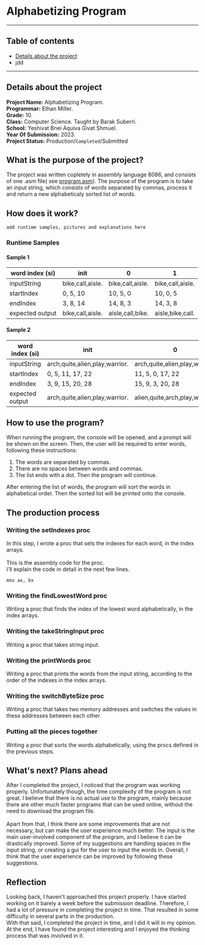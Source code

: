 # Alphabetizing Program
***
## Table of contents
- [Details about the project](#details)
- jdd
***
<a name="details"></a>
## Details about the project
**Project Name:** Alphabetizing Program.<br/>
**Programmar:** Ethan Miller.<br/>
**Grade:** 10.<br/>
**Class:** Computer Science. Taught by Barak Suberri.<br/>
**School:** Yeshivat Bnei Aquiva Givat Shmuel.<br/>
**Year Of Submission:** 2023.<br/>
**Project Status:** Production/`Completed`/Submitted

## What is the purpose of the project?
The project was written copletely in assembly language 8086, and consists of one .asm file( see [program.asm](https://github.com/baraksu/SortDictionary/blob/main/program.asm)).
The purpose of the program is to take an input string, which consists of words separated by commas,
process it and return a new alphabeticaly sorted list of words.

## How does it work?
`add runtime samples, pictures and explanations here`
### Runtime Samples
#### Sample 1
word index (si)|     init      |   0  |  1  
 ------------- | ------------- | ---- | -----
inputString | bike,call,aisle. | bike,call,aisle. | bike,call,aisle.
startIndex | 0, 5, 10 | 10, 5, 0 | 10, 0, 5
endIndex | 3, 8, 14 | 14, 8, 3 | 14, 3, 8
expected output | bike,call,aisle. | aisle,call,bike. | aisle,bike,call.

#### Sample 2
word index (si)|     init      |   0  |  1  
 ------------- | ------------- | ---- | -----
inputString | arch,quite,alien,play,warrior. | arch,quite,alien,play,warrior. | arch,quite,alien,play,warrior.
startIndex | 0, 5, 11, 17, 22 | 11, 5, 0, 17, 22 | 11, 17, 0, 5, 22
endIndex | 3, 9, 15, 20, 28 | 15, 9, 3, 20, 28 | 15, 20, 3, 9, 28
expected output | arch,quite,alien,play,warrior. | alien,quite,arch,play,warrior. | alien,play,arch,quite,warrior.

## How to use the program?
When running the program, the console will be opened, and a prompt will be shown on the screen.
Then, the user will be required to enter words, following these instructions:
1. The words are separated by commas.<br/>
2. There are no spaces between words and commas.<br/>
3. The list ends with a dot. Then the program will continue.<br/>

After entering the list of words, the program  will sort the words in alphabetical order.
Then the sorted list will be printed onto the console.

## The production process
### Writing the setIndexes proc
In this step, I wrote a proc that sets the indexes for each word, in the index arrays.<br/><br/>
This is the assembly code for the proc.<br/>
I'll explain the code in detail in the next few lines.<br>
```assembly
mov ax, bx
```
### Writing the findLowestWord proc
Writing a proc that finds the index of the lowest word alphabetically, in the index arrays.
### Writing the takeStringInput proc
Writing a proc that takes string input.
### Writing the printWords proc
Writing a proc that prints the words from the input string, according to the order of the indexes in the index arrays.
### Writing the switchByteSize proc
Writing a proc that takes two memory addresses and switches the values in these addresses between each other.
### Putting all the pieces together
Writing a proc that sorts the words alphabetically, using the procs defined in the previous steps.

## What's next? Plans ahead
After I completed the project, I noticed that  the program was working properly. Unfortunately though, the time complexity of the program is not great. I believe that there is no actual use to the program, mainly because there are other much faster programs that can be used online, without the need to download the program file.
<br/><br/>
Apart from that, I think there are some improvements that are not necessary, but can make the user experience much better.
The input is the main user-involved component  of the program, and I believe it can be drastically improved. Some of my suggestions are handling spaces in the input string, or creating a gui for the user to input the words in. Overall, I think that the user experience can be improved by following these suggestions.

## Reflection
Looking back, I haven't approached this project properly. I have started working on it barely a week before the submission deadline. Therefore, I had a lot of pressure in completing the project in time. That resulted in some difficulty in several parts in the production.<br/>
With that said, I completed the project in time, and I did it will in my opinion.
At the end, I have found the project interesting and I enjoyed the thinking process that was involved in it.
